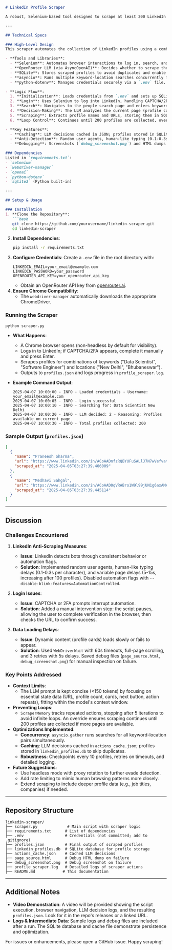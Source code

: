 ```markdown
# LinkedIn Profile Scraper

A robust, Selenium-based tool designed to scrape at least 200 LinkedIn profiles based on specified keywords and locations. It leverages an LLM (via OpenRouter) for intelligent decision-making, caching for efficiency, and SQLite for persistent storage.

---

## Technical Specs

### High-Level Design
This scraper automates the collection of LinkedIn profiles using a combination of web automation, AI-driven navigation, and data persistence. Here's how it works:

- **Tools and Libraries**:
  - **Selenium**: Automates browser interactions to log in, search, and scrape profiles.
  - **OpenRouter LLM (via AsyncOpenAI)**: Decides whether to scrape the current page, move to the next page, or stop, based on page state.
  - **SQLite**: Stores scraped profiles to avoid duplicates and enable persistence.
  - **asyncio**: Runs multiple keyword-location searches concurrently for efficiency.
  - **python-dotenv**: Manages credentials securely via a `.env` file.

- **Logic Flow**:
  1. **Initialization**: Loads credentials from `.env` and sets up SQLite database (`linkedin_profiles.db`).
  2. **Login**: Uses Selenium to log into LinkedIn, handling CAPTCHA/2FA manually if needed.
  3. **Search**: Navigates to the people search page and enters keyword-location pairs (e.g., "Data Scientist New Delhi").
  4. **Decision-Making**: The LLM analyzes the current page (profile count, available cards, next button) and decides the next action, with decisions cached in `actions_cache.json`.
  5. **Scraping**: Extracts profile names and URLs, storing them in SQLite and exporting to `profiles.json`.
  6. **Loop Control**: Continues until 200 profiles are collected, overriding stop signals if necessary.

- **Key Features**:
  - **Caching**: LLM decisions cached in JSON; profiles stored in SQLite.
  - **Anti-Detection**: Random user agents, human-like typing (0.1-0.3s delays), and variable page waits (5-15s).
  - **Debugging**: Screenshots (`debug_screenshot.png`) and HTML dumps (`page_source.html`) on failures.

### Dependencies
Listed in `requirements.txt`:
- `selenium`
- `webdriver-manager`
- `openai`
- `python-dotenv`
- `sqlite3` (Python built-in)

---

## Setup & Usage

### Installation
1. **Clone the Repository**:
   ```bash
   git clone https://github.com/yourusername/linkedin-scraper.git
   cd linkedin-scraper
   ```
2. **Install Dependencies**:
   ```bash
   pip install -r requirements.txt
   ```
3. **Configure Credentials**:
   Create a `.env` file in the root directory with:
   ```plaintext
   LINKEDIN_EMAIL=your_email@example.com
   LINKEDIN_PASSWORD=your_password
   OPENROUTER_API_KEY=your_openrouter_api_key
   ```
   - Obtain an OpenRouter API key from [openrouter.ai](https://openrouter.ai).
4. **Ensure Chrome Compatibility**:
   - The `webdriver-manager` automatically downloads the appropriate ChromeDriver.

### Running the Scraper
```bash
python scraper.py
```
- **What Happens**:
  - A Chrome browser opens (non-headless by default for visibility).
  - Logs in to LinkedIn; if CAPTCHA/2FA appears, complete it manually and press Enter.
  - Scrapes profiles for combinations of keywords ("Data Scientist", "Software Engineer") and locations ("New Delhi", "Bhubaneswar").
  - Outputs to `profiles.json` and logs progress in `profile_scraper.log`.

- **Example Command Output**:
  ```
  2025-04-07 10:00:00 - INFO - Loaded credentials - Username: your_email@example.com
  2025-04-07 10:00:05 - INFO - Login successful
  2025-04-07 10:00:10 - INFO - Searching for: Data Scientist New Delhi
  2025-04-07 10:00:20 - INFO - LLM decided: 2 - Reasoning: Profiles available on current page
  2025-04-07 10:00:30 - INFO - Total profiles collected: 200
  ```

### Sample Output (`profiles.json`)
```json
[
  {
    "name": "Praneesh Sharma",
    "url": "https://www.linkedin.com/in/ACoAADnfzRQBYUFuSALlJ7N7wVefvatBB85yWKw",
    "scraped_at": "2025-04-05T03:27:39.406009"
  },
  {
    "name": "Medhavi Sahgal",
    "url": "https://www.linkedin.com/in/ACoAAD0qVRABro1W9l99jUN1g6axAMArkA5d7lE",
    "scraped_at": "2025-04-05T03:27:39.445114"
  }
]
```

---

## Discussion

### Challenges Encountered
1. **LinkedIn Anti-Scraping Measures**:
   - **Issue**: LinkedIn detects bots through consistent behavior or automation flags.
   - **Solution**: Implemented random user agents, human-like typing delays (0.1-0.3s per character), and variable page delays (5-15s, increasing after 100 profiles). Disabled automation flags with `--disable-blink-features=AutomationControlled`.

2. **Login Issues**:
   - **Issue**: CAPTCHA or 2FA prompts interrupt automation.
   - **Solution**: Added a manual intervention step: the script pauses, allowing the user to complete verification in the browser, then checks the URL to confirm success.

3. **Data Loading Delays**:
   - **Issue**: Dynamic content (profile cards) loads slowly or fails to appear.
   - **Solution**: Used `WebDriverWait` with 60s timeouts, full-page scrolling, and 3 retries with 5s delays. Saved debug files (`page_source.html`, `debug_screenshot.png`) for manual inspection on failure.

### Key Points Addressed
- **Context Limits**:
  - The LLM prompt is kept concise (<150 tokens) by focusing on essential state data (URL, profile count, cards, next button, action repeats), fitting within the model's context window.
- **Preventing Loops**:
  - `ScraperMemory` tracks repeated actions, stopping after 5 iterations to avoid infinite loops. An override ensures scraping continues until 200 profiles are collected if more pages are available.
- **Optimizations Implemented**:
  - **Concurrency**: `asyncio.gather` runs searches for all keyword-location pairs simultaneously.
  - **Caching**: LLM decisions cached in `actions_cache.json`; profiles stored in `linkedin_profiles.db` to skip duplicates.
  - **Robustness**: Checkpoints every 10 profiles, retries on timeouts, and detailed logging.
- **Future Suggestions**:
  - Use headless mode with proxy rotation to further evade detection.
  - Add rate limiting to mimic human browsing patterns more closely.
  - Extend scraping to include deeper profile data (e.g., job titles, companies) if needed.

---

## Repository Structure
```
linkedin-scraper/
├── scraper.py             # Main script with scraper logic
├── requirements.txt      # List of dependencies
├── .env                  # Credentials (not committed; add to .gitignore)
├── profiles.json         # Final output of scraped profiles
├── linkedin_profiles.db  # SQLite database for profile storage
├── actions_cache.json    # Cached LLM decisions
├── page_source.html      # Debug HTML dump on failure
├── debug_screenshot.png  # Debug screenshot on failure
├── profile_scraper.log   # Detailed logs of scraper actions
├── README.md            # This documentation
```

---

## Additional Notes
- **Video Demonstration**: A video will be provided showing the script execution, browser navigation, LLM decision logs, and the resulting `profiles.json`. Look for it in the repo's releases or a linked URL.
- **Logs & Intermediate Data**: Sample logs and debug files are included after a run. The SQLite database and cache file demonstrate persistence and optimization.

For issues or enhancements, please open a GitHub issue. Happy scraping!
```